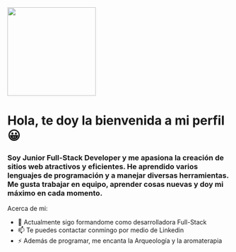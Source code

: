 <div id="header" aling="center">
    <img src= "https://media.giphy.com/media/2IudUHdI075HL02Pkk/giphy.gif" width="200"/>
    <h1 aling="center">Hola, te doy la bienvenida a mi perfil 😀</h1>
    <h3>Soy Junior Full-Stack Developer y me apasiona la creación de sitios web atractivos y eficientes.  He aprendido varios lenguajes de programación y a manejar diversas herramientas. Me gusta trabajar en equipo, aprender cosas nuevas y doy mi máximo en cada momento. </h3>

</div>    

Acerca de mi:

- 🌱 Actualmente sigo formandome como desarrolladora Full-Stack
- 📫 Te puedes contactar conmingo por medio de Linkedin
- ⚡ Además de programar, me encanta la Arqueología y la aromaterapia


